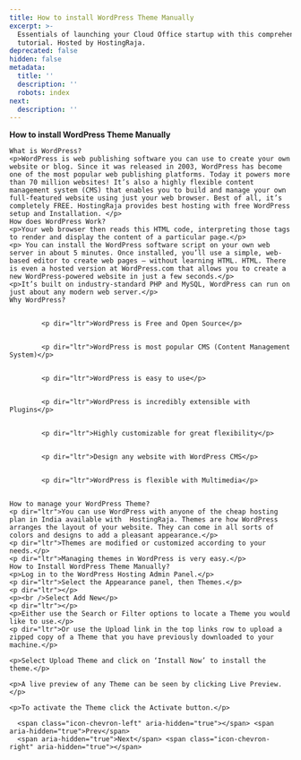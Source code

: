 ```yaml
---
title: How to install WordPress Theme Manually
excerpt: >-
  Essentials of launching your Cloud Office startup with this comprehensive
  tutorial. Hosted by HostingRaja.
deprecated: false
hidden: false
metadata:
  title: ''
  description: ''
  robots: index
next:
  description: ''
---
```


<div itemprop="articleBody">
    <span style={{fontSize: "x-large"}}><strong>How to install WordPress Theme Manually</strong></span>
     
    What is WordPress?
    <p>WordPress is web publishing software you can use to create your own website or blog. Since it was released in 2003, WordPress has become one of the most popular web publishing platforms. Today it powers more than 70 million websites! It’s also a highly flexible content management system (CMS) that enables you to build and manage your own full-featured website using just your web browser. Best of all, it’s completely FREE. HostingRaja provides best hosting with free WordPress setup and Installation. </p>
    How does WordPress Work?
    <p>Your web browser then reads this HTML code, interpreting those tags to render and display the content of a particular page.</p>
    <p> You can install the WordPress software script on your own web server in about 5 minutes. Once installed, you’ll use a simple, web-based editor to create web pages — without learning HTML. HTML. There is even a hosted version at WordPress.com that allows you to create a new WordPress-powered website in just a few seconds.</p>
    <p>It’s built on industry-standard PHP and MySQL, WordPress can run on just about any modern web server.</p>
    Why WordPress?
    
        
            <p dir="ltr">WordPress is Free and Open Source</p>
        
        
            <p dir="ltr">WordPress is most popular CMS (Content Management System)</p>
        
        
            <p dir="ltr">WordPress is easy to use</p>
        
        
            <p dir="ltr">WordPress is incredibly extensible with Plugins</p>
        
        
            <p dir="ltr">Highly customizable for great flexibility</p>
        
        
            <p dir="ltr">Design any website with WordPress CMS</p>
        
        
            <p dir="ltr">WordPress is flexible with Multimedia</p>
        
    
    How to manage your WordPress Theme?
    <p dir="ltr">You can use WordPress with anyone of the cheap hosting plan in India available with  HostingRaja. Themes are how WordPress arranges the layout of your website. They can come in all sorts of colors and designs to add a pleasant appearance.</p>
    <p dir="ltr">Themes are modified or customized according to your needs.</p>
    <p dir="ltr">Managing themes in WordPress is very easy.</p>
    How to Install WordPress Theme Manually?
    <p>Log in to the WordPress Hosting Admin Panel.</p>
    <p dir="ltr">Select the Appearance panel, then Themes.</p>
    <p dir="ltr"></p>
    <p><br />Select Add New</p>
    <p dir="ltr"></p>
    <p>Either use the Search or Filter options to locate a Theme you would like to use.</p>
    <p dir="ltr">Or use the Upload link in the top links row to upload a zipped copy of a Theme that you have previously downloaded to your machine.</p>
    
    <p>Select Upload Theme and click on ‘Install Now’ to install the theme.</p>
    
    <p>A live preview of any Theme can be seen by clicking Live Preview.</p>
    
    <p>To activate the Theme click the Activate button.</p>
</div>

      <span class="icon-chevron-left" aria-hidden="true"></span> <span aria-hidden="true">Prev</span>  
      <span aria-hidden="true">Next</span> <span class="icon-chevron-right" aria-hidden="true"></span>